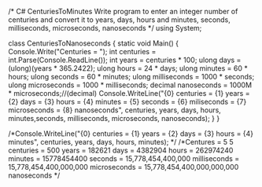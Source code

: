 /*
C# CenturiesToMinutes
Write program to enter an integer number of centuries and convert it to years, days, hours and minutes, seconds, milliseconds, microseconds, nanoseconds
*/
using System;

class CenturiesToNanoseconds
{
    static void Main()
    {
        Console.Write("Centuries = ");
        int centuries = int.Parse(Console.ReadLine());
        int years = centuries * 100;
        ulong days = (ulong)(years * 365.2422);
        ulong hours = 24 * days;
        ulong minutes = 60 * hours;
        ulong seconds = 60 * minutes;
        ulong milliseconds = 1000 * seconds;
        ulong microseconds = 1000 * milliseconds;
        decimal nanoseconds = 1000M * microseconds;//(decimal)
        Console.WriteLine("{0} centuries = {1} years = {2} days = {3} hours = {4} minutes = {5} seconds = {6} miliseconds = {7} microseconds = {8} nanoseconds", centuries, years, days, hours, minutes,seconds, milliseconds, microseconds, nanoseconds);
    }
}

/*Console.WriteLine("{0} centuries = {1} years = {2} days = {3} hours = {4} minutes", centuries, years, days, hours, minutes);
*/
/*Centures = 5
5 centuries = 500 years = 182621 days = 4382904 hours = 262974240 minutes = 15778454400 seconds = 15,778,454,400,000 milliseconds = 15,778,454,400,000,000 microseconds = 15,778,454,400,000,000,000 nanoseconds
*/
